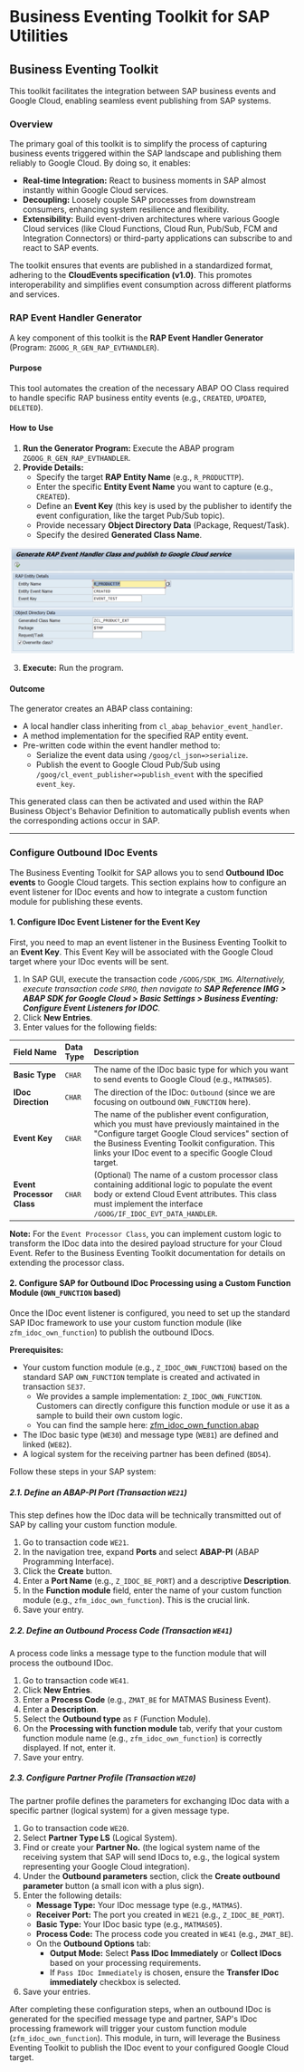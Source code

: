 # Business Eventing Toolkit for SAP Utilities

## Business Eventing Toolkit

This toolkit facilitates the integration between SAP business events and Google Cloud, enabling seamless event publishing from SAP systems.

### Overview

The primary goal of this toolkit is to simplify the process of capturing business events triggered within the SAP landscape and publishing them reliably to Google Cloud. By doing so, it enables:

* **Real-time Integration:** React to business moments in SAP almost instantly within Google Cloud services.
* **Decoupling:** Loosely couple SAP processes from downstream consumers, enhancing system resilience and flexibility.
* **Extensibility:** Build event-driven architectures where various Google Cloud services (like Cloud Functions, Cloud Run, Pub/Sub, FCM and Integration Connectors) or third-party applications can subscribe to and react to SAP events.

The toolkit ensures that events are published in a standardized format, adhering to the **CloudEvents specification (v1.0)**. This promotes interoperability and simplifies event consumption across different platforms and services.


### RAP Event Handler Generator

A key component of this toolkit is the **RAP Event Handler Generator** (Program: `ZGOOG_R_GEN_RAP_EVTHANDLER`).

#### Purpose

This tool automates the creation of the necessary ABAP OO Class required to handle specific RAP business entity events (e.g., `CREATED`, `UPDATED`, `DELETED`).

#### How to Use

1.  **Run the Generator Program:** Execute the ABAP program `ZGOOG_R_GEN_RAP_EVTHANDLER`.
2.  **Provide Details:**
    * Specify the target **RAP Entity Name** (e.g., `R_PRODUCTTP`).
    * Enter the specific **Entity Event Name** you want to capture (e.g., `CREATED`).
    * Define an **Event Key** (this key is used by the publisher to identify the event configuration, like the target Pub/Sub topic).
    * Provide necessary **Object Directory Data** (Package, Request/Task).
    * Specify the desired **Generated Class Name**.

![Alt text](images/program_selection_screen_rap.png)

3.  **Execute:** Run the program.

#### Outcome

The generator creates an ABAP class containing:
* A local handler class inheriting from `cl_abap_behavior_event_handler`.
* A method implementation for the specified RAP entity event.
* Pre-written code within the event handler method to:
    * Serialize the event data using `/goog/cl_json=>serialize`.
    * Publish the event to Google Cloud Pub/Sub using `/goog/cl_event_publisher=>publish_event` with the specified `event_key`.

This generated class can then be activated and used within the RAP Business Object's Behavior Definition to automatically publish events when the corresponding actions occur in SAP.

---

### Configure Outbound IDoc Events

The Business Eventing Toolkit for SAP allows you to send **Outbound IDoc events** to Google Cloud targets. This section explains how to configure an event listener for IDoc events and how to integrate a custom function module for publishing these events.

#### 1. Configure IDoc Event Listener for the Event Key

First, you need to map an event listener in the Business Eventing Toolkit to an **Event Key**. This Event Key will be associated with the Google Cloud target where your IDoc events will be sent.

1.  In SAP GUI, execute the transaction code `/GOOG/SDK_IMG`.
    *Alternatively, execute transaction code `SPRO`, then navigate to **SAP Reference IMG > ABAP SDK for Google Cloud > Basic Settings > Business Eventing: Configure Event Listeners for IDOC**.*
2.  Click **New Entries**.
3.  Enter values for the following fields:

| Field Name                  | Data Type | Description                                                                                                                                                                                                                                                                                            |
| :-------------------------- | :-------- | :----------------------------------------------------------------------------------------------------------------------------------------------------------------------------------------------------------------------------------------------------------------------------------------------------- |
| **Basic Type** | `CHAR`      | The name of the IDoc basic type for which you want to send events to Google Cloud (e.g., `MATMAS05`).                                                                                                                                                                                                  |
| **IDoc Direction** | `CHAR`      | The direction of the IDoc: `Outbound` (since we are focusing on outbound `OWN_FUNCTION` here).                                                                                                                                                                                                         |
| **Event Key** | `CHAR`      | The name of the publisher event configuration, which you must have previously maintained in the "Configure target Google Cloud services" section of the Business Eventing Toolkit configuration. This links your IDoc event to a specific Google Cloud target. |
| **Event Processor Class** | `CHAR`      | (Optional) The name of a custom processor class containing additional logic to populate the event body or extend Cloud Event attributes. This class must implement the interface `/GOOG/IF_IDOC_EVT_DATA_HANDLER`.                                                                                                                                                                                                                                                                                                         |

**Note:** For the `Event Processor Class`, you can implement custom logic to transform the IDoc data into the desired payload structure for your Cloud Event. Refer to the Business Eventing Toolkit documentation for details on extending the processor class.

#### 2. Configure SAP for Outbound IDoc Processing using a Custom Function Module (`OWN_FUNCTION` based)

Once the IDoc event listener is configured, you need to set up the standard SAP IDoc framework to use your custom function module (like `zfm_idoc_own_function`) to publish the outbound IDocs.

**Prerequisites:**

* Your custom function module (e.g., `Z_IDOC_OWN_FUNCTION`) based on the standard SAP `OWN_FUNCTION` template is created and activated in transaction `SE37`.
    * We provides a sample implementation: `Z_IDOC_OWN_FUNCTION`. Customers can directly configure this function module or use it as a sample to build their own custom logic.
    * You can find the sample here: [zfm_idoc_own_function.abap](https://github.com/GoogleCloudPlatform/google-cloud-abap/blob/main/abap-sdk/ZGOOG_SDK_UTILITIES/zgoog_business_evt_toolkit/src/zfg_eventing_utility.fugr.zfm_idoc_own_function.abap)
* The IDoc basic type (`WE30`) and message type (`WE81`) are defined and linked (`WE82`).
* A logical system for the receiving partner has been defined (`BD54`).

Follow these steps in your SAP system:

##### 2.1. Define an ABAP-PI Port (Transaction `WE21`)

This step defines how the IDoc data will be technically transmitted out of SAP by calling your custom function module.

1.  Go to transaction code `WE21`.
2.  In the navigation tree, expand **Ports** and select **ABAP-PI** (ABAP Programming Interface).
3.  Click the **Create** button.
4.  Enter a **Port Name** (e.g., `Z_IDOC_BE_PORT`) and a descriptive **Description**.
5.  In the **Function module** field, enter the name of your custom function module (e.g., `zfm_idoc_own_function`). This is the crucial link.
6.  Save your entry.

##### 2.2. Define an Outbound Process Code (Transaction `WE41`)

A process code links a message type to the function module that will process the outbound IDoc.

1.  Go to transaction code `WE41`.
2.  Click **New Entries**.
3.  Enter a **Process Code** (e.g., `ZMAT_BE` for MATMAS Business Event).
4.  Enter a **Description**.
5.  Select the **Outbound type** as `F` (Function Module).
6.  On the **Processing with function module** tab, verify that your custom function module name (e.g., `zfm_idoc_own_function`) is correctly displayed. If not, enter it.
7.  Save your entry.

##### 2.3. Configure Partner Profile (Transaction `WE20`)

The partner profile defines the parameters for exchanging IDoc data with a specific partner (logical system) for a given message type.

1.  Go to transaction code `WE20`.
2.  Select **Partner Type LS** (Logical System).
3.  Find or create your **Partner No.** (the logical system name of the receiving system that SAP will send IDocs to, e.g., the logical system representing your Google Cloud integration).
4.  Under the **Outbound parameters** section, click the **Create outbound parameter** button (a small icon with a plus sign).
5.  Enter the following details:
    * **Message Type:** Your IDoc message type (e.g., `MATMAS`).
    * **Receiver Port:** The port you created in `WE21` (e.g., `Z_IDOC_BE_PORT`).
    * **Basic Type:** Your IDoc basic type (e.g., `MATMAS05`).
    * **Process Code:** The process code you created in `WE41` (e.g., `ZMAT_BE`).
    * On the **Outbound Options** tab:
        * **Output Mode:** Select **Pass IDoc Immediately** or **Collect IDocs** based on your processing requirements.
        * If `Pass IDoc Immediately` is chosen, ensure the **Transfer IDoc immediately** checkbox is selected.
6.  Save your entries.

After completing these configuration steps, when an outbound IDoc is generated for the specified message type and partner, SAP's IDoc processing framework will trigger your custom function module (`zfm_idoc_own_function`). This module, in turn, will leverage the Business Eventing Toolkit to publish the IDoc event to your configured Google Cloud target.
